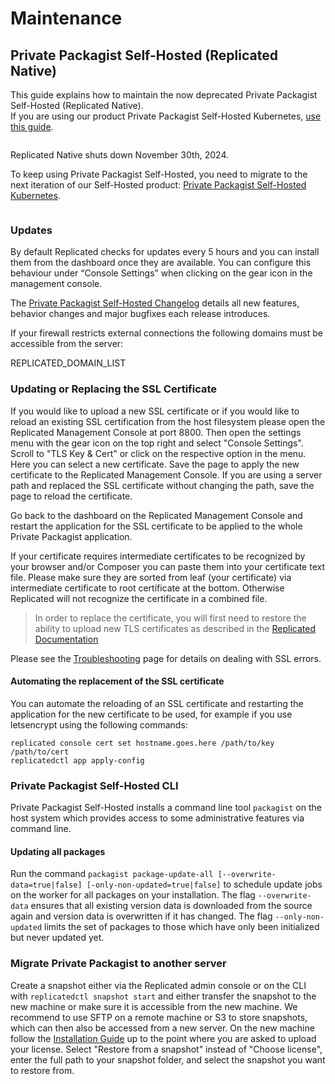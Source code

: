 # Maintenance
## Private Packagist Self-Hosted (Replicated Native)

This guide explains how to maintain the now deprecated Private Packagist Self-Hosted (Replicated Native).  
If you are using our product Private Packagist Self-Hosted Kubernetes, [use this guide](./kubernetes-maintenance.md).

<div class="row column">
    <div class="callout warning">
        <p>Replicated Native shuts down November 30th, 2024.</p>
        <p>
            To keep using Private Packagist Self-Hosted, you need to migrate to the next iteration of our Self-Hosted product: <a href="/docs/self-hosted/kubernetes">Private Packagist Self-Hosted Kubernetes</a>.        
        </p>
    </div>
</div>

### Updates
By default Replicated checks for updates every 5 hours and you can install them from the dashboard once they are available. You can configure this behaviour under “Console Settings” when clicking on the gear icon in the management console.

The [Private Packagist Self-Hosted Changelog](https://packagist.com/docs/self-hosted/changelog) details all new features, behavior changes and major bugfixes each release introduces.

If your firewall restricts external connections the following domains must be accessible from the server:

REPLICATED_DOMAIN_LIST
   
### Updating or Replacing the SSL Certificate
If you would like to upload a new SSL certificate or if you would like to reload an existing SSL certification from the host filesystem please open the Replicated Management Console at port 8800.
Then open the settings menu with the gear icon on the top right and select "Console Settings". Scroll to "TLS Key & Cert" or click on the respective option in the menu. Here you can select a new certificate.
Save the page to apply the new certificate to the Replicated Management Console. If you are using a server path and replaced the SSL certificate without changing the path, save the page to reload the certificate.

Go back to the dashboard on the Replicated Management Console and restart the application for the SSL certificate to be applied to the whole Private Packagist application.

If your certificate requires intermediate certificates to be recognized by your browser and/or Composer you can paste them into your certificate text file. Please make sure they are sorted from leaf (your certificate) via intermediate certificate to root certificate at the bottom. Otherwise Replicated will not recognize the certificate in a combined file.

> In order to replace the certificate, you will first need to restore the ability to upload new TLS certificates as described in the 
> [Replicated Documentation](https://docs.replicated.com/enterprise/updating-tls-cert#update-custom-tls-certificates)

Please see the [Troubleshooting](./troubleshooting.md) page for details on dealing with SSL errors.

#### Automating the replacement of the SSL certificate

You can automate the reloading of an SSL certificate and restarting the application for the new certificate to be used, for example if you use letsencrypt using the following commands:

```
replicated console cert set hostname.goes.here /path/to/key /path/to/cert
replicatedctl app apply-config
```

### Private Packagist Self-Hosted CLI

Private Packagist Self-Hosted installs a command line tool `packagist` on the host system which provides access to some administrative features via command line.

#### Updating all packages

Run the command `packagist package-update-all [--overwrite-data=true|false] [-only-non-updated=true|false]` to schedule update jobs on the worker for all packages on your installation. The flag `--overwrite-data` ensures that all existing version data is downloaded from the source again and version data is overwritten if it has changed. The flag `--only-non-updated` limits the set of packages to those which have only been initialized but never updated yet.

### Migrate Private Packagist to another server

Create a snapshot either via the Replicated admin console or on the CLI with `replicatedctl snapshot start` and either transfer the snapshot to the new machine or make sure it is accessible from the new machine. We recommend to use SFTP on a remote machine or S3 to store snapshots, which can then also be accessed from a new server.
On the new machine follow the [Installation Guide](./installation.md) up to the point where you are asked to upload your license.
Select "Restore from a snapshot" instead of "Choose license", enter the full path to your snapshot folder, and select the snapshot you want to restore from.

